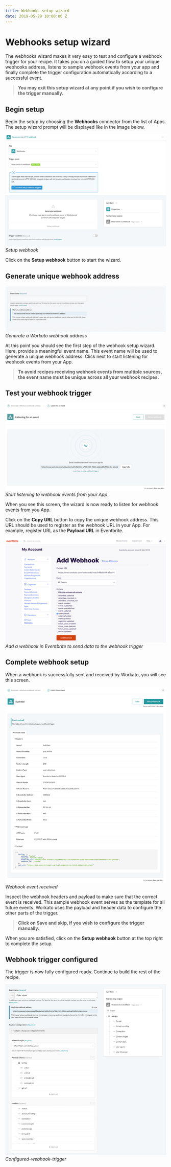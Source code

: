```yaml
---
title: Webhooks setup wizard
date: 2019-05-29 10:00:00 Z
---
```


# Webhooks setup wizard

The webhooks wizard makes it very easy to test and configure a webhook trigger for your recipe. It takes you on a guided flow to setup your unique webhooks address, listens to sample webhook events from your app and finally complete the trigger configuration automatically according to a successful event.

> **You may exit this setup wizard at any point if you wish to configure the trigger manually.**

## Begin setup

Begin the setup by choosing the **Webhooks** connector from the list of Apps. The setup wizard prompt will be displayed like in the image below.

![Setup webhook](/assets/images/webhooks/begin-setup.png)
*Setup webhook*

Click on the **Setup webhook** button to start the wizard.

## Generate unique webhook address

![Generate a Workato webhook address](/assets/images/webhooks/generating-webhook-address.gif)
*Generate a Workato webhook address*

At this point you should see the first step of the webhook setup wizard. Here, provide a meaningful event name. This event name will be used to generate a unique webhook address. Click next to start listening for webhook events from your App.

> **To avoid recipes receiving webhook events from multiple sources, the event name must be unique across all your webhook recipes.**

## Test your webhook trigger

![Start listening to webhook events from your App](/assets/images/webhooks/webhook-listening-for-event.png)
*Start listening to webhook events from your App*

When you see this screen, the wizard is now ready to listen for webhook events from you App.

Click on the **Copy URL** button to copy the unique webhook address. This URL should be used to register as the webhook URL in your App. For example, register URL as the **Payload URL** in Eventbrite.

![Add a webhook in Eventbrite to send data to the webhook trigger](/assets/images/webhooks/register-webhook-url.png)
*Add a webhook in Eventbrite to send data to the webhook trigger*

## Complete webhook setup

When a webhook is successfully sent and received by Workato, you will see this screen.

![Webhook event received](/assets/images/webhooks/webhook-event-received.png)
*Webhook event received*

Inspect the webhook headers and payload to make sure that the correct event is received. This sample webhook event serves as the template for all future events. Workato uses the payload and header data to configure the other parts of the trigger.

> **Click on Save and skip, if you wish to configure the trigger manually.**

When you are satisfied, click on the **Setup webhook** button at the top right to complete the setup.

## Webhook trigger configured

The trigger is now fully configured ready. Continue to build the rest of the recipe.

![Configured-webhook-trigger](/assets/images/webhooks/configured-webhook-trigger.png)
*Configured-webhook-trigger*

